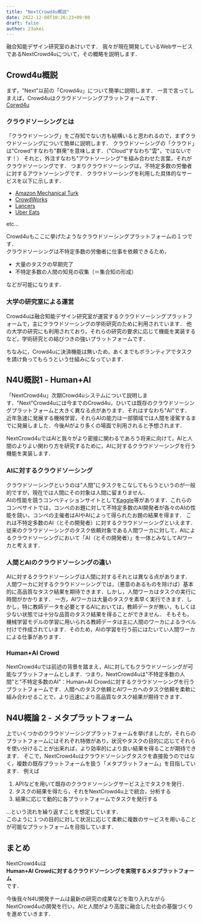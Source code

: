 ```yaml
---
title: "NextCrowd4u概説"
date: 2022-12-08T10:26:23+09:00
draft: false
author: 23akei
---
```


融合知能デザイン研究室のあけいです．
我々が現在開発しているWebサービスであるNextCrowd4uについて，その概略を説明します．

## Crowd4u概説
まず，"Next"以前の「Crowd4u」について簡単に説明します．
一言で言ってしまえば，Crowd4uはクラウドソーシングプラットフォームです．\
[Corwd4u](https://crowd4u.org/)

### クラウドソーシングとは
「クラウドソーシング」をご存知でない方も結構いると思われるので，まずクラウドソーシングについて簡単に説明します．
クラウドソーシングの「クラウド」は"Crowd"すなわち"群衆"を意味します．（"Cloud"すなわち"雲"，ではないです！）
それと，外注すなわち"アウトソーシング"を組み合わせた言葉，それがクラウドソーシングです．
つまりクラウドソーシングは，不特定多数の労働者に対するアウトソーシングです．
クラウドソーシングを利用した具体的なサービスを以下に示します．
* [Amazon Mechanical Turk](https://www.mturk.com/)
* [CrowdWorks](https://crowdworks.jp/)
* [Lancers](https://www.lancers.jp/)
* [Uber Eats](https://www.ubereats.com/)

etc...

Crowd4uもここに挙げたようなクラウドソーシングプラットフォームの１つです．\
クラウドソーシングは不特定多数の労働者に仕事を依頼できるため，
* 大量のタスクの早期完了
* 不特定多数の人間の知見の収集（＝集合知の形成）

などが可能になります．

### 大学の研究室による運営
Crowd4uは融合知能デザイン研究室が運営するクラウドソーシングプラットフォームで，主にクラウドソーシングの学術研究のために利用されています．
他の大学の研究にも利用されており，それらの研究の要求に応じて機能を実装するなど，学術研究との結びつきの強いプラットフォームです．

ちなみに，Crowd4uに決済機能は無いため，あくまでもボランティアでタスクを請け負ってもらうという仕組みになっています．

## N4U概説1 - Human+AI
「NextCrowd4u」次期Crowd4uシステムについて説明します．"Next"Crowd4uには今までのCrowd4u，ひいては既存のクラウドソーシングプラットフォームと大きく異なる点があります．それはすなわち"AI"です．
近年急速に発展する機械学習，それらAIの能力は一部領域では人間を凌駕するまでに発展しました．今後AIがより多くの場面で利用されると予想されます．

NextCrowd4uではAIと我々がより密接に関わるであろう将来に向けて，AIと人間のよりよい関わり方を研究するために，AIに対するクラウドソーシングを行う機能を実装します．

### AIに対するクラウドソーシング
クラウドソーシングというのは"人間"にタスクをこなしてもらうというのが一般的ですが，現在では人間にその対象は人間に留まりません．\
AIの性能を競うコンペティションサイトとして[Kaggle](https://www.kaggle.com/)等があります．これらのコンペサイトでは，コンペのお題に対して不特定多数のAI開発者が各々のAIの性能を競い，コンペの主催者はAIやAIによって得られたお題の結果を得ます．
これは不特定多数のAI（とその開発者）に対するクラウドソーシングといえます．
従来のクラウドソーシングのタスク依頼対象である人間ワーカに対して，AIによるクラウドソーシングにおいて「AI（とその開発者）」を一体とみなしてAIワーカと考えます．

### 人間とAIのクラウドソーシングの違い
AIに対するクラウドソーシングは人間に対するそれとは異なる点があります．
人間ワーカに対するクラウドソーシングでは，（悪意のあるものを除けば）基本的に高品質なタスク結果を期待できます．しかし，人間ワーカはタスクの実行に時間がかかります．
一方，AIワーカは大量のタスクを素早く実行できます．しかし，特に教師データを必要とするAIにおいては，教師データが無い，もしくは少ない状態では十分な品質のタスク結果を得ることができません．
そもそも，機械学習モデルの学習に用いられる教師データは主に人間のワーカによるラベル付けで作成されています．そのため，AIの学習を行う前にはたいてい人間ワーカによる仕事があります．

### Human+AI Crowd
NextCrowd4uでは前述の背景を踏まえ，AIに対してもクラウドソーシングが可能なプラットフォームとします．つまり，NextCrowd4uは"不特定多数の人間"と"不特定多数のAI"：Human+AI Crowdに対するクラウドソーシングを行うプラットフォームです．人間へのタスク依頼とAIワーカへのタスク依頼を柔軟に組み合わせることで，より迅速により高品質なタスク結果が期待できます．

## N4U概論 2 - メタプラットフォーム
上でいくつかのクラウドソーシングプラットフォームを挙げましたが，それらのプラットフォームにはそれぞれ特徴があり，状況やタスクの目的に応じてそれらを使い分けることが出来れば，より効率的により良い結果を得ることが期待できます．
そこで，NextCrowd4uはクラウドソーシングタスクを直接扱うのではなく，複数の既存プラットフォームを扱う「メタプラットフォーム」を目指しています．
例えば
1. APIなどを用いて既存のクラウドソーシングサービス上でタスクを発行．
2. タスクの結果を得たら，それをNextCrowd4u上で統合，分析する
3. 結果に応じて動的に各プラットフォームでタスクを発行する

...という流れを繰り返すことを想定しています．\
このように１つの目的に対して状況に応じて柔軟に複数のサービスを用いることが可能なプラットフォームを目指しています．

## まとめ
NextCrowd4uは\
**Human+AI Crowdに対するクラウドソーシングを実現するメタプラットフォーム**\
です．

今後我々N4U開発チームは最新の研究の成果などを取り入れながらNextCrowd4uの開発を行い，AIと人間がより高度に融合した社会の基盤づくりを進めていきます．
